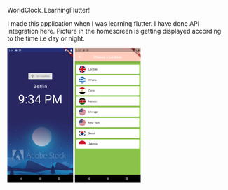 WorldClock_LearningFlutter!

I made this application when I was learning flutter. I have done API integration here. Picture in the homescreen is getting displayed according to the time i.e day or night. 

<img src="screenshots/1.png" width="150" >  <img src="screenshots/2.png" width="150" >
